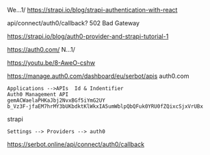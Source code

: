 We...1/
https://strapi.io/blog/strapi-authentication-with-react


api/connect/auth0/callback? 502 Bad Gateway



https://strapi.io/blog/auth0-provider-and-strapi-tutorial-1

https://auth0.com/  N...1/

https://youtu.be/8-AweO-cshw


https://manage.auth0.com/dashboard/eu/serbot/apis
auth0.com  
```
Applications -->APIs  Id & Indentifier
Auth0 Management API
gemACWaelaPHKaJbj2NvxBGf5iYmG2UY
b_Vz3F-jfaEM7hrMY3bUKbdktKlWkxIA5umWblpQbQFuk0YRU0fZQixcSjxVrUBx
```

strapi  
```
Settings --> Providers --> auth0
```

https://serbot.online/api/connect/auth0/callback

